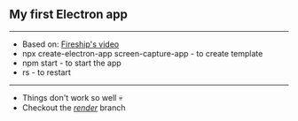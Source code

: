 ## My first Electron app

<hr>

* Based on: [Fireship's video](https://youtu.be/3yqDxhR2XxE)
* npx create-electron-app screen-capture-app - to create template
* npm start - to start the app
* rs - to restart

<hr>

* Things don't work so well 💀
* Checkout the <a href="https://github.com/sadwhale09/electron-screen-capture-app/tree/render">*render*</a> branch
